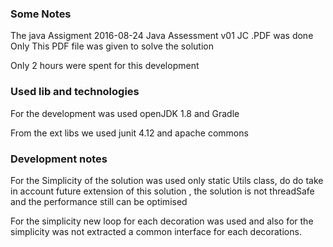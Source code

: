 
### Some Notes

The java Assigment 2016-08-24 Java Assessment v01 JC .PDF was done
Only This PDF file was given to solve the solution

Only 2 hours were spent for this development

### Used lib and technologies
For the development was used openJDK 1.8 and Gradle

From the ext libs we used junit 4.12 and apache commons

### Development notes
For the Simplicity of the solution was used only static Utils class, do do take in account future 
extension of this solution , the solution is not threadSafe and the performance still can be optimised

For the simplicity new loop for each decoration was used and also for the simplicity 
was not extracted a common interface for each decorations. 

